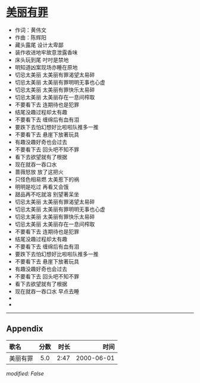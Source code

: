 # [美丽有罪](https://music.163.com/song?id=27506286)

* 作词：黄伟文
* 作曲：陈辉阳
* 藏头露尾 设计太卑鄙
* 装作收进地牢故意泄露香味
* 床头玩到尾 吋吋是禁地
* 明知道凶案现场亦睡在原地
* 切忌太美丽 太美丽有罪渴望太易碎
* 切忌太美丽 太美丽有罪明明无事也心虚
* 切忌太美丽 太美丽有罪快乐太易碎
* 切忌太美丽 太美丽存在一息间榨取
* 不要看下去 连期待也是犯罪
* 结尾没趣过程却太有趣
* 不要看下去 缠绵后有血有泪
* 要跌下去怕幻想好比啦啦队推多一推
* 不要看下去 悬崖下放著玩具
* 有趣没趣好奇也会过去
* 不要看下去 回头吧不知不罪
* 看下去欲望就有了根据
* 现在就吞一吞口水
* 蔷薇怒放 放了这把火
* 只怪色相易燃 太美惹下的祸
* 明明是吃过 再看又会饿
* 甜品再不吃就溶 别望著呆坐
* 切忌太美丽 太美丽有罪渴望太易碎
* 切忌太美丽 太美丽有罪明明无事也心虚
* 切忌太美丽 太美丽有罪快乐太易碎
* 切忌太美丽 太美丽存在一息间榨取
* 不要看下去 连期待也是犯罪
* 结尾没趣过程却太有趣
* 不要看下去 缠绵后有血有泪
* 要跌下去怕幻想好比啦啦队推多一推
* 不要看下去 悬崖下放著玩具
* 有趣没趣好奇也会过去
* 不要看下去 回头吧不知不罪
* 看下去欲望就有了根据
* 现在就吞一吞口水 早点去睡
* 
* 


---

## Appendix

|歌名|分数|时长|时间|
|:---|:---:|---:|---:|
|美丽有罪|5.0|2:47|2000-06-01

*modified: False*